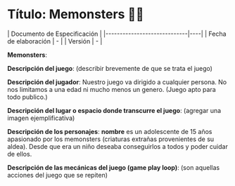 # Título: Memonsters 👾🌄


| Documento de Especificación      |
|-----------------------------|----|
| Fecha de elaboración        | -  |
| Versión                     | -  |

**Memonsters**:

**Descripción del juego**: (describir brevemente de que se trata el juego)

**Descripción del jugador**: Nuestro juego va dirigido a cualquier persona. No nos limitamos a una edad ni mucho menos un genero. (Juego apto para todo publico.)

**Descripción del lugar o espacio donde transcurre el juego**: (agregar una imagen ejemplificativa)

**Descripción de los personajes**: **nombre** es un adolescente de 15 años apasionado por los memonsters (criaturas extrañas provenientes de su aldea). Desde que era un niño deseaba conseguirlos a todos y poder cuidar de ellos.

**Descripción de las mecánicas del juego (game play loop)**: (son aquellas acciones del juego que se repiten)

